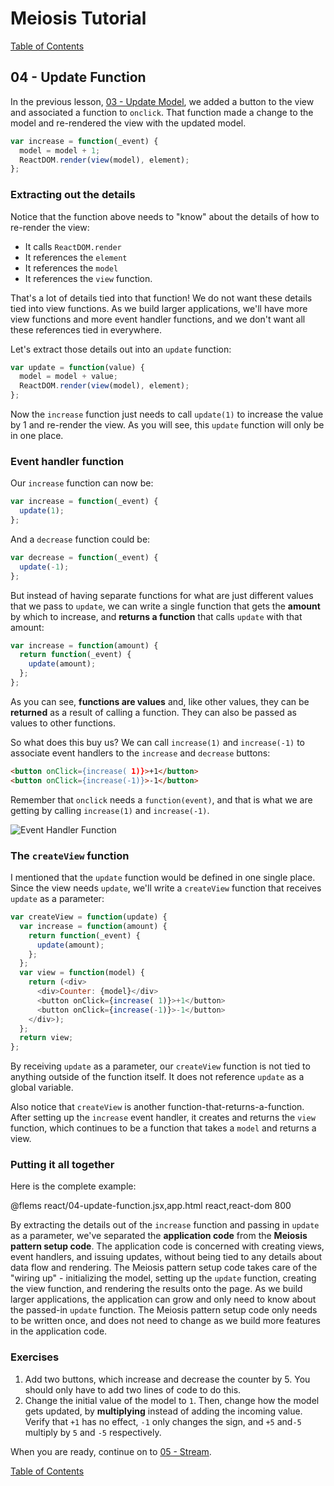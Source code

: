# Meiosis Tutorial

[Table of Contents](toc.html)

## 04 - Update Function

In the previous lesson, [03 - Update Model](03-update-model-react.html), we added a button
to the view and associated a function to `onclick`. That function made a change to the model
and re-rendered the view with the updated model.

```js
var increase = function(_event) {
  model = model + 1;
  ReactDOM.render(view(model), element);
};
```

### Extracting out the details

Notice that the function above needs to "know" about the details of how to re-render the view:

- It calls `ReactDOM.render`
- It references the `element`
- It references the `model`
- It references the `view` function.

That's a lot of details tied into that function! We do not want these details tied into view
functions. As we build larger applications, we'll have more view functions and more event
handler functions, and we don't want all these references tied in everywhere.

Let's extract those details out into an `update` function:

```js
var update = function(value) {
  model = model + value;
  ReactDOM.render(view(model), element);
};
```

Now the `increase` function just needs to call `update(1)` to increase the value by 1 and re-render
the view. As you will see, this `update` function will only be in one place.

### Event handler function

Our `increase` function can now be:

```js
var increase = function(_event) {
  update(1);
};
```

And a `decrease` function could be:

```js
var decrease = function(_event) {
  update(-1);
};
```

But instead of having separate functions for what are just different values that we pass to
`update`, we can write a single function that gets the **amount** by which to increase, and
**returns a function** that calls `update` with that amount:

```js
var increase = function(amount) {
  return function(_event) {
    update(amount);
  };
};
```

As you can see, **functions are values** and, like other values, they can be **returned** as a
result of calling a function. They can also be passed as values to other functions.

So what does this buy us? We can call `increase(1)` and `increase(-1)` to associate event handlers
to the `increase` and `decrease` buttons:

```html
<button onClick={increase( 1)}>+1</button>
<button onClick={increase(-1)}>-1</button>
```

Remember that `onclick` needs a `function(event)`, and that is what we are getting by calling
`increase(1)` and `increase(-1)`.

![Event Handler Function](04-update-function-01.svg)

### The `createView` function

I mentioned that the `update` function would be defined in one single place. Since the view
needs `update`, we'll write a `createView` function that receives `update` as a parameter:

```js
var createView = function(update) {
  var increase = function(amount) {
    return function(_event) {
      update(amount);
    };
  };
  var view = function(model) {
    return (<div>
      <div>Counter: {model}</div>
      <button onClick={increase( 1)}>+1</button>
      <button onClick={increase(-1)}>-1</button>
    </div>);
  };
  return view;
};
```

By receiving `update` as a parameter, our `createView` function is not tied to anything outside of
the function itself. It does not reference `update` as a global variable.

Also notice that `createView` is another function-that-returns-a-function. After setting up the
`increase` event handler, it creates and returns the `view` function, which continues to be a
function that takes a `model` and returns a view.

### Putting it all together

Here is the complete example:

@flems react/04-update-function.jsx,app.html react,react-dom 800

By extracting the details out of the `increase` function and passing in `update` as a parameter,
we've separated the **application code** from the **Meiosis pattern setup code**. The
application code is concerned with creating views, event handlers, and issuing updates, without
being tied to any details about data flow and rendering. The Meiosis pattern setup code takes care
of the "wiring up" - initializing the model, setting up the `update` function, creating the view
function, and rendering the results onto the page. As we build larger applications, the application
can grow and only need to know about the passed-in `update` function. The Meiosis pattern setup
code only needs to be written once, and does not need to change as we build more features in the
application code.

### Exercises

1. Add two buttons, which increase and decrease the counter by 5. You should only have to add
two lines of code to do this.
1. Change the initial value of the model to `1`. Then, change how the model gets updated, by
**multiplying** instead of adding the incoming value. Verify that `+1` has no effect, `-1`
only changes the sign, and `+5` and`-5` multiply by `5` and `-5` respectively.

When you are ready, continue on to [05 - Stream](05-stream-react.html).

[Table of Contents](toc.html)
